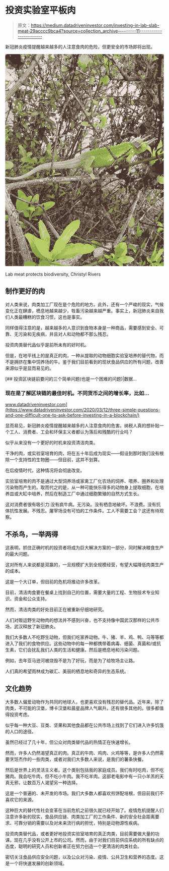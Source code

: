 # 投资实验室平板肉

> 原文：<https://medium.datadriveninvestor.com/investing-in-lab-slab-meat-29acccc9bca4?source=collection_archive---------11----------------------->

新冠肺炎疫情提醒越来越多的人注意食肉的危险，但更安全的市场即将出现。

![](img/b684caed2af898b957343c8860a1d373.png)

Lab meat protects biodiversity, Christyl Rivers

## 制作更好的肉

对人类来说，肉类加工厂现在是个危险的地方。此外，还有一个严峻的现实，气候变化正在肆虐，栖息地越来越少，牲畜污染越来越严重。事实上，新冠肺炎来自我们人类最糟糕的饮食习惯，这也是事实。

同样值得注意的是，越来越多的人意识到食物本身是一种商品，需要感到安全、可靠、无污染和无疾病，并且对人和动物都不那么残忍。

投资肉类替代品似乎是前所未有的好时机。

但是，在地平线上的是真正的肉，一种从提取的动物细胞实验室培养的替代物，而不是拥挤在集中饲养场的牛。鉴于我们目前看到的现状食品供应的所有问题，改善来源似乎是显而易见的。

[](https://www.datadriveninvestor.com/2020/03/12/three-simple-questions-and-one-difficult-one-to-ask-before-investing-in-a-blockchain/) [## 投资区块链前要问的三个简单问题(也是一个困难的问题)|数据…

### 现在是了解区块链的最佳时机。不同货币之间的增长率，比如…

www.datadriveninvestor.com](https://www.datadriveninvestor.com/2020/03/12/three-simple-questions-and-one-difficult-one-to-ask-before-investing-in-a-blockchain/) 

显而易见，新冠肺炎疫情提醒越来越多的人注意食肉的危害。纳税人真的想补贴一个工人、消费者、工会和环保主义者都认为落后和残酷的行业吗？

似乎从来没有一个更好的时机来投资清洁肉类。

干净的肉，或实验室培育的肉，将在五十年后成为现实——假设到那时我们没有根除一个支持性的生物圈——但目前，这并不划算。

在后疫情时代，这种情况将会彻底改变。

实验室培育的肉不是通过大型饲养场或家禽工厂化农场的饲养、喂养、圈养和处理污染物而产生的。取而代之的是，从一种可能快乐得多的动物身上提取细胞，在培养皿或大缸中培养，然后在制造工厂中通过细胞繁殖的自然方式生长。

这对消费者很有吸引力:没有疯牛病。无污染。没有栖息地破坏。不浪费。没有抗体抗性发展。不残忍。屠宰场没有可怕的工作条件。工人不需要工会？这还有待观察。

## 不杀鸟，一举两得

这表明，抓住正确时机的投资者将成为巨大解决方案的一部分，同时解决粮食生产的最大问题。

这对所有人来说都是双赢的，一旦规模扩大到全规模经营，有望大幅降低肉类生产的成本。

这是一个大订单，但目前的危机将推动许多改革。

目前，清洁肉食要在餐桌上找到自己的位置，需要大量的工程、生物技术专业知识、资金和公众支持。

然而，清洁肉类的好处目前正在被重新仔细地研究。

人们对贩运野生动物肉的想法并不感到兴奋，也不支持像中国武汉那样的公共市场，武汉释放了新冠肺炎。

我们大多数人不吃野生动物，但我们吃家养动物。牛、猪、羊、鸡、鸭、马等等都进入了我们的食物供应。这些动物中的每一种都携带着病毒、细菌、真菌和/或抗生素，它们会扰乱我们人类的生活和健康。然后是栖息地和污染问题。

例如，去年亚马逊河被烧毁不是为了好玩，而是为了给牧场主让路。

人们真的希望雨林成为碳汇、美丽的栖息地和奇异的生态系统。

## 文化趋势

大多数人偏爱动物作为共同的地球人，也更喜欢没有残忍的替代品。近年来，除了肉类，不可能的汉堡，博卡汉堡和晨星品牌人气飙升。还有很多其他的。很多都值得投资考虑。

似乎每一种大豆、豆类、坚果和其他食品都在公共市场上找到了它们进入许多饥饿的人口的途径。

虽然已经过了几十年，但公众对肉类替代品的热情正在快速增长。

然而，许多人仍然渴望真正的肉。真正的牛肉、鸡肉、火鸡等等，是许多人仍然需要烹饪杰作的一些肉类，或者对我们大多数人来说，是我们的薯条快餐。

然后是世界上的灵活主义者。这个类别包括我的家庭成员。我们有时吃肉，但不吃猪肉。我会吃牛肉，但不吃小牛肉。我不吃羊肉。这部老电影中有一只小羊羔的天真无邪，让数百万人渴望另一种选择。

这是一个普遍的、未开发的市场。我们大多数人都喜欢煎饼配培根，但目前我们不喜欢它的来源。

这种巨大的替代性社会变革在当前危机之前很久就已经开始了。疫情危机提醒人们注意许多新的现实，食品供应链、肉类加工厂的工作条件、新的安全社会距离要求、可靠分销的需要以及对未来流行病的担忧，特别是动物源性疾病。

投资肉类替代品，或者更好地投资实验室培育的真正肉类，目前需要做大量的功课。现在几乎没有公开上市的公司。然而，由于对我们目前供应系统的所有缺点的态度，聪明的研究人员和创新者正在努力创造一个更清洁的肉类社会。

密切关注食品供应安全问题，以及公众对污染、疫情、公共卫生和营养的态度。这是一个将快速发展的创新领域。